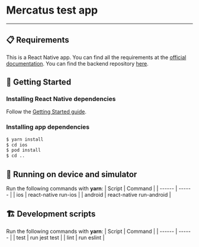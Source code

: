 # Mercatus test app
---

## 📋 Requirements

This is a React Native app. You can find all the requirements at the [official documentation](https://reactnative.dev/docs/getting-started.html).
You can find the backend repository [here](https://github.com/Cheppers/meeting-room-app-backend).

## 🎉 Getting Started
### Installing React Native dependencies
Follow the [Getting Started guide](https://reactnative.dev/docs/getting-started.html).

### Installing app dependencies
```sh
$ yarn install
$ cd ios
$ pod install
$ cd ..
```

## 🚀 Running on device and simulator
Run the following commands with __yarn__:
| Script | Command |
| ------ | ------ |
| ios | react-native run-ios |
| android | react-native run-android |


## 🏗️ Development scripts
Run the following commands with __yarn__:
| Script | Command |
| ------ | ------ |
| test | run jest test |
| lint | run eslint |
